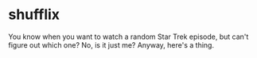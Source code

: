 shufflix
========

You know when you want to watch a random Star Trek episode, but can't figure out which one? No, is it just me? Anyway, here's a thing.